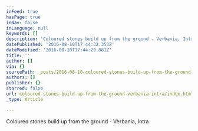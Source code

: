 ```yaml
---
inFeed: true
hasPage: true
inNav: false
inLanguage: null
keywords: []
description: 'Coloured stones build up from the ground - Verbania, Intra'
datePublished: '2016-08-10T17:44:32.353Z'
dateModified: '2016-08-10T17:44:29.881Z'
title: ''
author: []
via: {}
sourcePath: _posts/2016-08-10-coloured-stones-build-up-from-the-ground-verbania-intra.md
authors: []
publisher: {}
starred: false
url: coloured-stones-build-up-from-the-ground-verbania-intra/index.html
_type: Article

---
```

Coloured stones build up from the ground - Verbania, Intra
